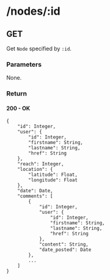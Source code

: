 # /nodes/:id
## GET
Get `Node` specified by `:id`.

### Parameters
None.



### Return

#### 200 - OK

	{
		"id": Integer,
		"user": {
			"id": Integer,
			"firstname": String,
			"lastname": String,
			"href": String
		},
		"reach": Integer,
		"location": {
			"latitude": Float,
			"longitude": Float
		},
		"date": Date,
		"comments": [
			{
				"id": Integer,
				"user": {
					"id": Integer,
					"firstname": String,
					"lastname": String,
					"href": String
				},
				"content": String,
				"date_posted": Date
			},
			...
		]
	}

	